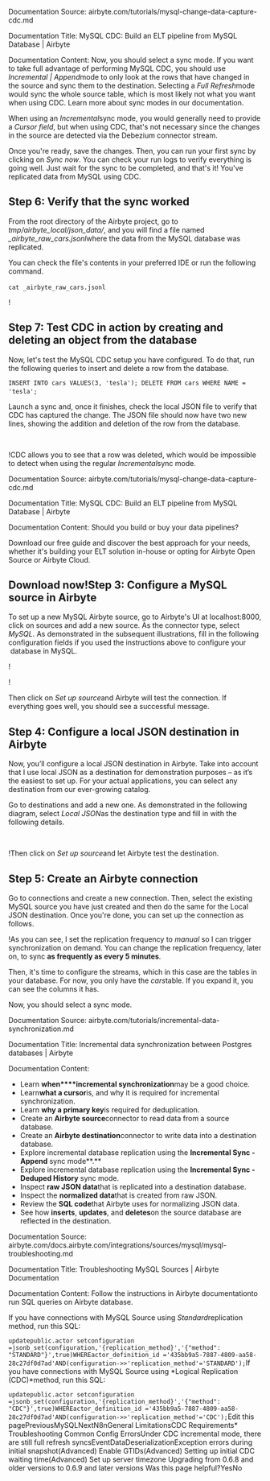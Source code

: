Documentation Source:
airbyte.com/tutorials/mysql-change-data-capture-cdc.md

Documentation Title:
MySQL CDC: Build an ELT pipeline from MySQL Database | Airbyte

Documentation Content:
Now, you should select a sync mode. If you want to take full advantage of performing MySQL CDC, you should use *Incremental | Append*mode to only look at the rows that have changed in the source and sync them to the destination. Selecting a *Full Refresh*mode would sync the whole source table, which is most likely not what you want when using CDC. Learn more about sync modes in our documentation.

When using an *Incremental*sync mode, you would generally need to provide a *Cursor field*, but when using CDC, that's not necessary since the changes in the source are detected via the Debezium connector stream.

Once you're ready, save the changes. Then, you can run your first sync by clicking on *Sync now*. You can check your run logs to verify everything is going well. Just wait for the sync to be completed, and that's it! You've replicated data from MySQL using CDC.

Step 6: Verify that the sync worked
-----------------------------------

From the root directory of the Airbyte project, go to *tmp/airbyte\_local/json\_data/*, and you will find a file named *\_airbyte\_raw\_cars.jsonl*where the data from the MySQL database was replicated.

You can check the file's contents in your preferred IDE or run the following command.

`cat _airbyte_raw_cars.jsonl`‍

!‍

Step 7: Test CDC in action by creating and deleting an object from the database
-------------------------------------------------------------------------------

Now, let's test the MySQL CDC setup you have configured. To do that, run the following queries to insert and delete a row from the database.

`INSERT INTO cars VALUES(3, 'tesla');
DELETE FROM cars WHERE NAME = 'tesla';`‍

Launch a sync and, once it finishes, check the local JSON file to verify that CDC has captured the change. The JSON file should now have two new lines, showing the addition and deletion of the row from the database.

‍

!CDC allows you to see that a row was deleted, which would be impossible to detect when using the regular *Incremental*sync mode.



Documentation Source:
airbyte.com/tutorials/mysql-change-data-capture-cdc.md

Documentation Title:
MySQL CDC: Build an ELT pipeline from MySQL Database | Airbyte

Documentation Content:
Should you build or buy your data pipelines?

Download our free guide and discover the best approach for your needs, whether it's building your ELT solution in-house or opting for Airbyte Open Source or Airbyte Cloud.

Download now!Step 3: Configure a MySQL source in Airbyte
-------------------------------------------

To set up a new MySQL Airbyte source, go to Airbyte's UI at localhost:8000, click on sources and add a new source. As the connector type, select *MySQL*. As demonstrated in the subsequent illustrations, fill in the following configuration fields if you used the instructions above to configure your  database in MySQL.

!‍

!‍

Then click on *Set up source*and Airbyte will test the connection. If everything goes well, you should see a successful message.

Step 4: Configure a local JSON destination in Airbyte
-----------------------------------------------------

Now, you’ll configure a local JSON destination in Airbyte. Take into account that I use local JSON as a destination for demonstration purposes – as it’s the easiest to set up. For your actual applications, you can select any destination from our ever-growing catalog. 

Go to destinations and add a new one. As demonstrated in the following diagram, select *Local JSON*as the destination type and fill in with the following details.

‍

!Then click on *Set up source*and let Airbyte test the destination.

Step 5: Create an Airbyte connection
------------------------------------

Go to connections and create a new connection. Then, select the existing MySQL source you have just created and then do the same for the Local JSON destination. Once you're done, you can set up the connection as follows.

!As you can see, I set the replication frequency to *manual* so I can trigger synchronization on demand. You can change the replication frequency, later on, to sync **as frequently as every 5 minutes**.

Then, it's time to configure the streams, which in this case are the tables in your database. For now, you only have the *cars*table. If you expand it, you can see the columns it has.

Now, you should select a sync mode.



Documentation Source:
airbyte.com/tutorials/incremental-data-synchronization.md

Documentation Title:
Incremental data synchronization between Postgres databases | Airbyte

Documentation Content:
* Learn **when****incremental synchronization**may be a good choice.
* Learn**what a cursor**is, and why it is required for incremental synchronization.
* Learn **why a primary key**is required for deduplication.
* Create an **Airbyte source**connector to read data from a source database.
* Create an **Airbyte destination**connector to write data into a destination database.
* Explore incremental database replication using the **Incremental Sync - Append** sync mode**.**
* Explore incremental database replication using the **Incremental Sync - Deduped History** sync mode.
* Inspect **raw JSON data**that is replicated into a destination database.
* Inspect the **normalized data**that is created from raw JSON.
* Review the **SQL code**that Airbyte uses for normalizing JSON data.
* See how **inserts**, **updates**, and **deletes**on the source database are reflected in the destination.



Documentation Source:
airbyte.com/docs.airbyte.com/integrations/sources/mysql/mysql-troubleshooting.md

Documentation Title:
Troubleshooting MySQL Sources | Airbyte Documentation

Documentation Content:
Follow the instructions in Airbyte documentationto
run SQL queries on Airbyte database.

If you have connections with MySQL Source using *Standard*replication method, run this SQL:

`updatepublic.actor setconfiguration =jsonb_set(configuration,'{replication_method}','{"method": "STANDARD"}',true)WHEREactor_definition_id ='435bb9a5-7887-4809-aa58-28c27df0d7ad'AND(configuration->>'replication_method'='STANDARD');`If you have connections with MySQL Source using *Logical Replication (CDC)*method, run this SQL:

`updatepublic.actor setconfiguration =jsonb_set(configuration,'{replication_method}','{"method": "CDC"}',true)WHEREactor_definition_id ='435bb9a5-7887-4809-aa58-28c27df0d7ad'AND(configuration->>'replication_method'='CDC');`Edit this pagePreviousMySQLNextN8nGeneral LimitationsCDC Requirements* Troubleshooting
	Common Config ErrorsUnder CDC incremental mode, there are still full refresh syncsEventDataDeserializationException errors during initial snapshot(Advanced) Enable GTIDs(Advanced) Setting up initial CDC waiting time(Advanced) Set up server timezone
Upgrading from 0.6.8 and older versions to 0.6.9 and later versions
Was this page helpful?YesNo



